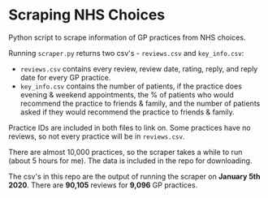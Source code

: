 # Scraping NHS Choices

Python script to scrape information of GP practices from NHS choices.

Running `scraper.py` returns two csv's - `reviews.csv` and `key_info.csv`:

* `reviews.csv` contains every review, review date, rating, reply, and reply date for every GP practice.
* `key_info.csv` contains the number of patients, if the practice does evening & weekend appointments, the % of patients who would recommend the practice to friends & family, and the number of patients asked if they would recommend the practice to friends & family.

Practice IDs are included in both files to link on. Some practices have no reviews, so not every practice will be in `reviews.csv`.

There are almost 10,000 practices, so the scraper takes a while to run (about 5 hours for me). The data is included in the repo for downloading.

The csv's in this repo are the output of running the scraper on **January 5th 2020**. There are **90,105** reviews for **9,096** GP practices.
